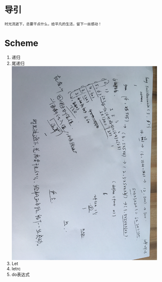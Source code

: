 # 导引 #
    时光流逝下，总要干点什么，给平凡的生活，留下一丝感动！
# Scheme #
1. 递归
2. 尾递归![](https://raw.githubusercontent.com/cnmao/-Java-/master/tail%20recursion.JPG)
3. Let
4. letrc
5. do表达式



